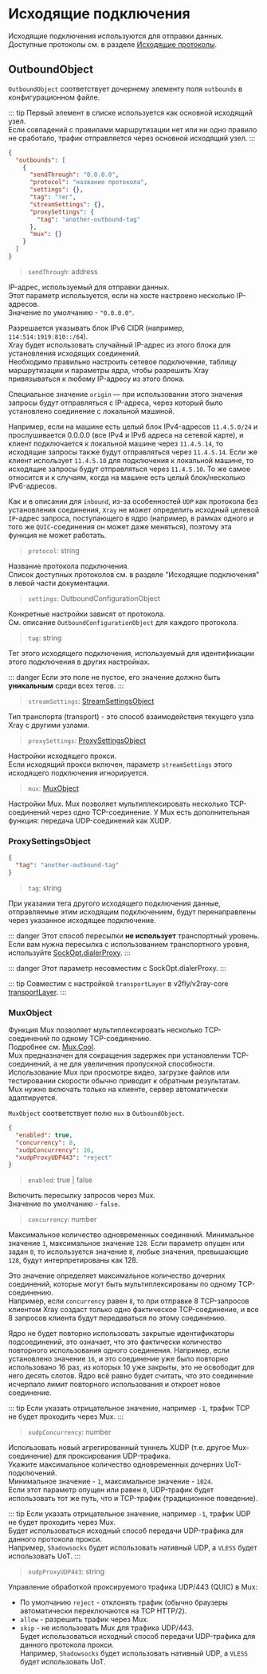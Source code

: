 # Исходящие подключения

Исходящие подключения используются для отправки данных. Доступные протоколы см. в разделе [Исходящие протоколы](./outbounds/).

## OutboundObject

`OutboundObject` соответствует дочернему элементу поля `outbounds` в конфигурационном файле.

::: tip
Первый элемент в списке используется как основной исходящий узел.  
Если совпадений с правилами маршрутизации нет или ни одно правило не сработало, трафик отправляется через основной исходящий узел.
:::

```json
{
  "outbounds": [
    {
      "sendThrough": "0.0.0.0",
      "protocol": "название протокола",
      "settings": {},
      "tag": "тег",
      "streamSettings": {},
      "proxySettings": {
        "tag": "another-outbound-tag"
      },
      "mux": {}
    }
  ]
}
```

> `sendThrough`: address

IP-адрес, используемый для отправки данных.  
Этот параметр используется, если на хосте настроено несколько IP-адресов.  
Значение по умолчанию - `"0.0.0.0"`.

Разрешается указывать блок IPv6 CIDR (например, `114:514:1919:810::/64`).  
Xray будет использовать случайный IP-адрес из этого блока для установления исходящих соединений.  
Необходимо правильно настроить сетевое подключение, таблицу маршрутизации и параметры ядра, чтобы разрешить Xray привязываться к любому IP-адресу из этого блока.

Специальное значение `origin` — при использовании этого значения запросы будут отправляться с IP-адреса, через который было установлено соединение с локальной машиной.

Например, если на машине есть целый блок IPv4-адресов `11.4.5.0/24` и прослушивается 0.0.0.0 (все IPv4 и IPv6 адреса на сетевой карте), и клиент подключается к локальной машине через `11.4.5.14`, то исходящие запросы также будут отправляться через `11.4.5.14`. Если же клиент использует `11.4.5.10` для подключения к локальной машине, то исходящие запросы будут отправляться через `11.4.5.10`. То же самое относится и к случаям, когда на машине есть целый блок/несколько IPv6-адресов.

Как и в описании для `inbound`, из-за особенностей `UDP` как протокола без установления соединения, `Xray` не может определить исходный целевой `IP`-адрес запроса, поступающего в ядро (например, в рамках одного и того же `QUIC`-соединения он может даже меняться), поэтому эта функция не может работать.

> `protocol`: string

Название протокола подключения.  
Список доступных протоколов см. в разделе "Исходящие подключения" в левой части документации.

> `settings`: OutboundConfigurationObject

Конкретные настройки зависят от протокола.  
См. описание `OutboundConfigurationObject` для каждого протокола.

> `tag`: string

Тег этого исходящего подключения, используемый для идентификации этого подключения в других настройках.

::: danger
Если это поле не пустое, его значение должно быть **уникальным** среди всех тегов.
:::

> `streamSettings`: [StreamSettingsObject](./transport.md#streamsettingsobject)

Тип транспорта (transport) - это способ взаимодействия текущего узла Xray с другими узлами.

> `proxySettings`: [ProxySettingsObject](#proxysettingsobject)

Настройки исходящего прокси.  
Если исходящий прокси включен, параметр `streamSettings` этого исходящего подключения игнорируется.

> `mux`: [MuxObject](#muxobject)

Настройки Mux. Mux позволяет мультиплексировать несколько TCP-соединений через одно TCP-соединение. У Mux есть дополнительная функция: передача UDP-соединений как XUDP.

### ProxySettingsObject

```json
{
  "tag": "another-outbound-tag"
}
```

> `tag`: string

При указании тега другого исходящего подключения данные, отправляемые этим исходящим подключением, будут перенаправлены через указанное исходящее подключение.

::: danger
Этот способ пересылки **не использует** транспортный уровень.  
Если вам нужна пересылка с использованием транспортного уровня, используйте [SockOpt.dialerProxy](./transport.md#sockoptobject).
:::

::: danger
Этот параметр несовместим с SockOpt.dialerProxy.
:::

::: tip
Совместим с настройкой `transportLayer` в v2fly/v2ray-core [transportLayer](https://www.v2fly.org/config/outbounds.html#proxysettingsobject).
:::

### MuxObject

Функция Mux позволяет мультиплексировать несколько TCP-соединений по одному TCP-соединению.  
Подробнее см. [Mux.Cool](../../development/protocols/muxcool).  
Mux предназначен для сокращения задержек при установлении TCP-соединений, а не для увеличения пропускной способности.  
Использование Mux при просмотре видео, загрузке файлов или тестировании скорости обычно приводит к обратным результатам.  
Mux нужно включать только на клиенте, сервер автоматически адаптируется.

`MuxObject` соответствует полю `mux` в `OutboundObject`.

```json
{
  "enabled": true,
  "concurrency": 8,
  "xudpConcurrency": 16,
  "xudpProxyUDP443": "reject"
}
```

> `enabled`: true | false

Включить пересылку запросов через Mux.  
Значение по умолчанию - `false`.

> `concurrency`: number

Максимальное количество одновременных соединений. Минимальное значение `1`, максимальное значение `128`. Если параметр опущен или задан `0`, то используется значение `8`, любые значения, превышающие `128`, будут интерпретированы как 128.

Это значение определяет максимальное количество дочерних соединений, которые могут быть мультиплексированы по одному TCP-соединению.  
Например, если `concurrency` равен `8`, то при отправке 8 TCP-запросов клиентом Xray создаст только одно фактическое TCP-соединение, и все 8 запросов клиента будут передаваться по этому соединению.

Ядро не будет повторно использовать закрытые идентификаторы подсоединений, это означает, что это фактически количество повторного использования одного соединения. Например, если установлено значение `16`, и это соединение уже было повторно использовано 16 раз, из которых 10 уже закрыты, это не освободит для него десять слотов. Ядро всё равно будет считать, что это соединение исчерпало лимит повторного использования и откроет новое соединение.

::: tip
Если указать отрицательное значение, например `-1`, трафик TCP не будет проходить через Mux.
:::

> `xudpConcurrency`: number

Использовать новый агрегированный туннель XUDP (т.е. другое Mux-соединение) для проксирования UDP-трафика.  
Укажите максимальное количество одновременных дочерних UoT-подключений.  
Минимальное значение - `1`, максимальное значение - `1024`.  
Если этот параметр опущен или равен `0`, UDP-трафик будет использовать тот же путь, что и TCP-трафик (традиционное поведение).

::: tip
Если указать отрицательное значение, например `-1`, трафик UDP не будет проходить через Mux.  
Будет использоваться исходный способ передачи UDP-трафика для данного протокола прокси.  
Например, `Shadowsocks` будет использовать нативный UDP, а `VLESS` будет использовать UoT.
:::

> `xudpProxyUDP443`: string

Управление обработкой проксируемого трафика UDP/443 (QUIC) в Mux:

- По умолчанию `reject` - отклонять трафик (обычно браузеры автоматически переключаются на TCP HTTP/2).
- `allow` - разрешить трафик через Mux.
- `skip` - не использовать Mux для трафика UDP/443.  
   Будет использоваться исходный способ передачи UDP-трафика для данного протокола прокси.  
   Например, `Shadowsocks` будет использовать нативный UDP, а `VLESS` будет использовать UoT.
